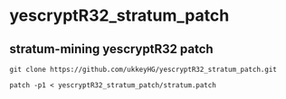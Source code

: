 # yescryptR32_stratum_patch  

## stratum-mining yescryptR32 patch  

```
git clone https://github.com/ukkeyHG/yescryptR32_stratum_patch.git  

patch -p1 < yescryptR32_stratum_patch/stratum.patch  
```

